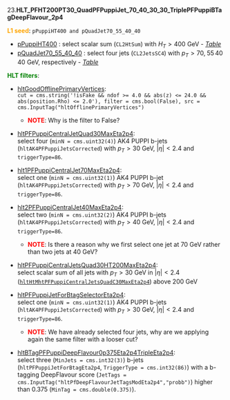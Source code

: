 23.**HLT_PFHT200PT30_QuadPFPuppiJet_70_40_30_30_TriplePFPuppiBTagDeepFlavour_2p4**

<span style="color:orange">**L1 seed**</span>: `pPuppiHT400 and pQuadJet70_55_40_40`

- [pPuppiHT400](../Phase2Menu_Legacy/PuppiHT400.html) : select scalar sum (`CL2HtSum`) with $H_T>400$ GeV - *[Table](../Tables/pPuppiHT400.md)*
- [pQuadJet70_55_40_40](../Phase2Menu_Legacy/QuadJet70554040.html) : select four jets (`CL2JetsSC4`) with $p_T>70,\;55\,40\;40$ GeV, respectively - *[Table](../Tables/pQuadJet70_55_40_40.md)*

<span style="color:green">**HLT filters**</span>:

- [hltGoodOfflinePrimaryVertices](../Phase2Menu_Legacy/hltGoodOfflinePrimaryVertices.html):<br>
`cut = cms.string('!isFake && ndof >= 4.0 && abs(z) <= 24.0 && abs(position.Rho) <= 2.0'),
filter = cms.bool(False),
src = cms.InputTag("hltOfflinePrimaryVertices")`

    * <span style="color:red">**NOTE**</span>: Why is the filter to False?

- [hltPFPuppiCentralJetQuad30MaxEta2p4](../Phase2Menu_Legacy/hltPFPuppiCentralJetQuad30MaxEta2p4.html):<br>
select four (`minN = cms.uint32(4)`) AK4 PUPPI b-jets (`hltAK4PFPuppiJetsCorrected`) with $p_T>30$ GeV, $|\eta|<2.4$ and `triggerType=86`.

- [hlt1PFPuppiCentralJet70MaxEta2p4](../Phase2Menu_Legacy/hlt1PFPuppiCentralJet70MaxEta2p4.html):<br>
select one (`minN = cms.uint32(1)`) AK4 PUPPI b-jet (`hltAK4PFPuppiJetsCorrected`) with $p_T>70$ GeV, $|\eta|<2.4$ and `triggerType=86`.

- [hlt2PFPuppiCentralJet40MaxEta2p4](../Phase2Menu_Legacy/hlt2PFPuppiCentralJet40MaxEta2p4.html):<br>
select two (`minN = cms.uint32(2)`) AK4 PUPPI b-jets (`hltAK4PFPuppiJetsCorrected`) with $p_T>40$ GeV, $|\eta|<2.4$ and `triggerType=86`.

    * <span style="color:red">**NOTE**</span>: Is there a reason why we first select one jet at 70 GeV rather than two jets at 40 GeV?

- [hltPFPuppiCentralJetsQuad30HT200MaxEta2p4](../Phase2Menu_Legacy/hltPFPuppiCentralJetsQuad30HT200MaxEta2p4.html):<br>
select scalar sum of all jets with $p_T>30$ GeV in $|\eta|<2.4$ ([`hltHtMhtPFPuppiCentralJetsQuadC30MaxEta2p4`](../Phase2Menu_Legacy/hltHtMhtPFPuppiCentralJetsQuadC30MaxEta2p4.html)) above 200 GeV

- [hltPFPuppiJetForBtagSelectorEta2p4](../Phase2Menu_Legacy/hltPFPuppiJetForBtagSelectorEta2p4.html):<br>
select one (`minN = cms.uint32(1)`) AK4 PUPPI b-jets (`hltAK4PFPuppiJetsCorrected`) with $p_T>30$ GeV, $|\eta|<2.4$ and `triggerType=86`.

    * <span style="color:red">**NOTE**</span>: We have already selected four jets, why are we applying again the same filter with a looser cut?

- [hltBTagPFPuppiDeepFlavour0p375Eta2p4TripleEta2p4](../Phase2Menu_Legacy/hltBTagPFPuppiDeepFlavour0p375Eta2p4TripleEta2p4.html):<br>
select three (`MinJets = cms.int32(3)`) b-jets (`hltPFPuppiJetForBtagEta2p4`, `TriggerType = cms.int32(86)`) with a b-tagging DeepFlavour score (`JetTags = cms.InputTag("hltPfDeepFlavourJetTagsModEta2p4","probb")`) higher than 0.375 (`MinTag = cms.double(0.375)`).